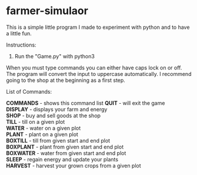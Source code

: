 # farmer-simulaor
This is a simple little program I made to experiment with python and to have a little fun.

Instructions:
1) Run the "Game.py" with python3

When you must type commands you can either have caps lock on or off. The program will convert the input to uppercase automatically. I recommend going to the shop at the beginning as a first step.

List of Commands:
 
 **COMMANDS** - shows this command list
 **QUIT**     - will exit the game                           
 **DISPLAY**  - displays your farm and energy                
 **SHOP**     - buy and sell goods at the shop               
 **TILL**     - till on a given plot                         
 **WATER**    - water on a given plot                        
 **PLANT**    - plant on a given plot                        
 **BOXTILL**  - till from given start and end plot           
 **BOXPLANT** - plant from given start and end plot          
 **BOXWATER** - water from given start and end plot          
 **SLEEP**    - regain energy and update your plants         
 **HARVEST**  - harvest your grown crops from a given plot   

